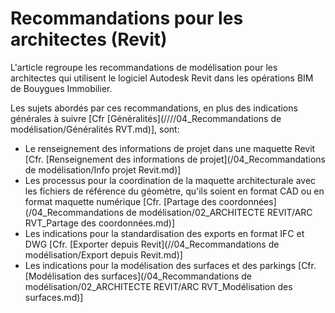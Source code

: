 # Recommandations pour les architectes \(Revit\)



L'article regroupe les recommandations de modélisation pour les architectes qui utilisent le logiciel Autodesk Revit dans les opérations BIM de Bouygues Immobilier.

Les sujets abordés par ces recommandations, en plus des indications générales à suivre \[Cfr [Généralités](////04_Recommandations de modélisation/Généralités RVT.md)\], sont:

* Le renseignement des informations de projet dans une maquette Revit \[Cfr. [Renseignement des informations de projet](/04_Recommandations de modélisation/Info projet Revit.md)\]
* Les processus pour la coordination de la maquette architecturale avec les fichiers de référence du géomètre, qu'ils soient en format CAD ou en format maquette numérique \[Cfr. [Partage des coordonnées](/04_Recommandations de modélisation/02_ARCHITECTE REVIT/ARC RVT_Partage des coordonnées.md)\]
* Les indications pour la standardisation des exports en format IFC et DWG \[Cfr. [Exporter depuis Revit](//04_Recommandations de modélisation/Export depuis Revit.md)\]
* Les indications pour la modélisation des surfaces et des parkings \[Cfr. [Modélisation des surfaces](/04_Recommandations de modélisation/02_ARCHITECTE REVIT/ARC RVT_Modélisation des surfaces.md)\]



